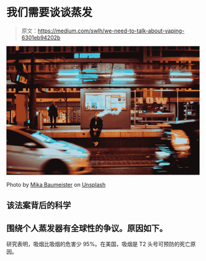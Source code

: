 # 我们需要谈谈蒸发

> 原文：<https://medium.com/swlh/we-need-to-talk-about-vaping-6301eb94202b>

![](img/656f5645c104d54d0bc0eae47b5782cd.png)

Photo by [Mika Baumeister](https://unsplash.com/@mbaumi?utm_source=medium&utm_medium=referral) on [Unsplash](https://unsplash.com?utm_source=medium&utm_medium=referral)

## 该法案背后的科学

## 围绕个人蒸发器有全球性的争议。原因如下。

研究表明，吸烟比吸烟的危害少 95%。在美国，吸烟是 T2 头号可预防的死亡原因。